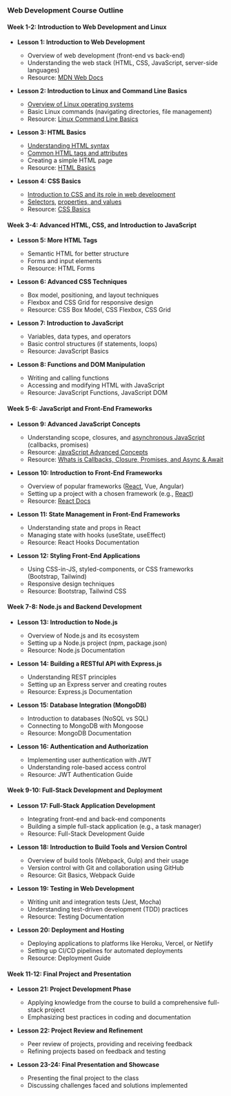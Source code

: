 
### Web Development Course Outline

#### Week 1-2: Introduction to Web Development and Linux
- **Lesson 1: Introduction to Web Development**
  - Overview of web development (front-end vs back-end)
  - Understanding the web stack (HTML, CSS, JavaScript, server-side languages)
  - Resource: [MDN Web Docs](https://developer.mozilla.org/en-US/docs/Learn)

- **Lesson 2: Introduction to Linux and Command Line Basics**
  - [Overview of Linux operating systems](https://www.javatpoint.com/what-is-linux)
  - Basic Linux commands (navigating directories, file management)
  - Resource: [Linux Command Line Basics](https://linuxcommand.org/index.php)

- **Lesson 3: HTML Basics**
  - [Understanding HTML syntax](https://developer.mozilla.org/en-US/docs/Learn_web_development/Core/Structuring_content/Basic_HTML_syntax)
  - [Common HTML tags and attributes](https://www.tutorialspoint.com/html/html_attributes.htm)
  - Creating a simple HTML page
  - Resource: [HTML Basics](https://www.w3schools.com/html/html_basic.asp)

- **Lesson 4: CSS Basics**
  - [Introduction to CSS and its role in web development](https://developer.mozilla.org/en-US/docs/Learn_web_development/Core/Styling_basics/What_is_CSS)
  - [Selectors](https://developer.mozilla.org/en-US/docs/Web/CSS/CSS_selectors), [properties, and values](https://www.dofactory.com/css/properties)
  - Resource: [CSS Basics](https://css-tricks.com/guides/)

#### Week 3-4: Advanced HTML, CSS, and Introduction to JavaScript
- **Lesson 5: More HTML Tags**
  - Semantic HTML for better structure
  - Forms and input elements
  - Resource: HTML Forms

- **Lesson 6: Advanced CSS Techniques**
  - Box model, positioning, and layout techniques
  - Flexbox and CSS Grid for responsive design
  - Resource: CSS Box Model, CSS Flexbox, CSS Grid

- **Lesson 7: Introduction to JavaScript**
  - Variables, data types, and operators
  - Basic control structures (if statements, loops)
  - Resource: JavaScript Basics

- **Lesson 8: Functions and DOM Manipulation**
  - Writing and calling functions
  - Accessing and modifying HTML with JavaScript
  - Resource: JavaScript Functions, JavaScript DOM

#### Week 5-6: JavaScript and Front-End Frameworks
- **Lesson 9: Advanced JavaScript Concepts**
  - Understanding scope, closures, and [asynchronous JavaScript](https://www.freecodecamp.org/news/asynchronous-javascript-explained/) (callbacks, promises)
  - Resource: [JavaScript Advanced Concepts](https://www.digitalocean.com/community/tutorials/understanding-the-event-loop-callbacks-promises-and-async-await-in-javascript)
  - Resource: [Whats is Callbacks, Closure, Promises, and Async & Await](https://medium.com/@punitkmr/whats-is-callbacks-closure-promises-and-async-await-a8d47eb83862)

- **Lesson 10: Introduction to Front-End Frameworks**
  - Overview of popular frameworks ([React](https://react.dev/learn), Vue, Angular)
  - Setting up a project with a chosen framework (e.g., [React](https://react.dev/learn))
  - Resource: [React Docs](https://react.dev/learn)

- **Lesson 11: State Management in Front-End Frameworks**
  - Understanding state and props in React
  - Managing state with hooks (useState, useEffect)
  - Resource: React Hooks Documentation

- **Lesson 12: Styling Front-End Applications**
  - Using CSS-in-JS, styled-components, or CSS frameworks (Bootstrap, Tailwind)
  - Responsive design techniques
  - Resource: Bootstrap, Tailwind CSS

#### Week 7-8: Node.js and Backend Development
- **Lesson 13: Introduction to Node.js**
  - Overview of Node.js and its ecosystem
  - Setting up a Node.js project (npm, package.json)
  - Resource: Node.js Documentation

- **Lesson 14: Building a RESTful API with Express.js**
  - Understanding REST principles
  - Setting up an Express server and creating routes
  - Resource: Express.js Documentation

- **Lesson 15: Database Integration (MongoDB)**
  - Introduction to databases (NoSQL vs SQL)
  - Connecting to MongoDB with Mongoose
  - Resource: MongoDB Documentation

- **Lesson 16: Authentication and Authorization**
  - Implementing user authentication with JWT
  - Understanding role-based access control
  - Resource: JWT Authentication Guide

#### Week 9-10: Full-Stack Development and Deployment
- **Lesson 17: Full-Stack Application Development**
  - Integrating front-end and back-end components
  - Building a simple full-stack application (e.g., a task manager)
  - Resource: Full-Stack Development Guide

- **Lesson 18: Introduction to Build Tools and Version Control**
  - Overview of build tools (Webpack, Gulp) and their usage
  - Version control with Git and collaboration using GitHub
  - Resource: Git Basics, Webpack Guide

- **Lesson 19: Testing in Web Development**
  - Writing unit and integration tests (Jest, Mocha)
  - Understanding test-driven development (TDD) practices
  - Resource: Testing Documentation

- **Lesson 20: Deployment and Hosting**
  - Deploying applications to platforms like Heroku, Vercel, or Netlify
  - Setting up CI/CD pipelines for automated deployments
  - Resource: Deployment Guide

#### Week 11-12: Final Project and Presentation
- **Lesson 21: Project Development Phase**
  - Applying knowledge from the course to build a comprehensive full-stack project
  - Emphasizing best practices in coding and documentation

- **Lesson 22: Project Review and Refinement**
  - Peer review of projects, providing and receiving feedback
  - Refining projects based on feedback and testing

- **Lesson 23-24: Final Presentation and Showcase**
  - Presenting the final project to the class
  - Discussing challenges faced and solutions implemented

